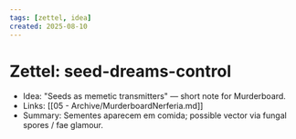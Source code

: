 ```yaml
---
tags: [zettel, idea]
created: 2025-08-10
---
```


# Zettel: seed-dreams-control

- Idea: "Seeds as memetic transmitters" — short note for Murderboard.
- Links: [[05 - Archive/MurderboardNerferia.md]]
- Summary: Sementes aparecem em comida; possible vector via fungal spores / fae glamour.
